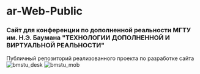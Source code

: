 # ar-Web-Public

### Сайт для конференции по дополненной реальности МГТУ им. Н.Э. Баумана "ТЕХНОЛОГИИ ДОПОЛНЕННОЙ И ВИРТУАЛЬНОЙ РЕАЛЬНОСТИ"

Публичный репозиторий реализованного проекта по разработке сайта
![bmstu_desk](https://github.com/user-attachments/assets/043a8f72-28ce-49d8-bd95-40935557de78)
![bmstu_mob](https://github.com/user-attachments/assets/3867ed17-fb1d-41f6-961c-80fea0536d99)


